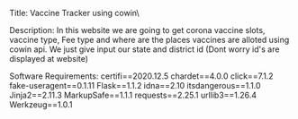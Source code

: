 Title:
Vaccine Tracker using cowin\

Description:
In this website we are going to get corona vaccine slots, vaccine type, Fee type and where are the places vaccines are alloted using cowin api.
We just give input our state and district id (Dont worry id's are displayed at website)

Software Requirements:
certifi==2020.12.5
chardet==4.0.0
click==7.1.2
fake-useragent==0.1.11
Flask==1.1.2
idna==2.10
itsdangerous==1.1.0
Jinja2==2.11.3
MarkupSafe==1.1.1
requests==2.25.1
urllib3==1.26.4
Werkzeug==1.0.1

